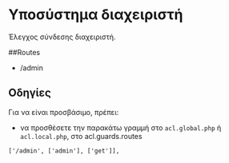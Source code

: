 # Υποσύστημα διαχειριστή

Έλεγχος σύνδεσης διαχειριστή. 

##Routes

- /admin 

## Οδηγίες 

Για να είναι προσβάσιμο, πρέπει:

- να προσθέσετε την παρακάτω γραμμή στο `acl.global.php` ή `acl.local.php`, στο acl.guards.routes
```
['/admin', ['admin'], ['get']],
```
